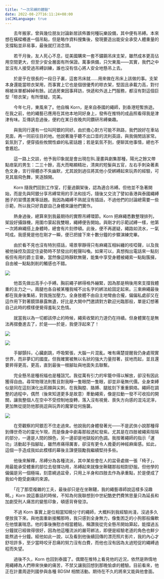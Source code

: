 ```yaml
---
title: "一次吊縛的體驗"
date: 2022-08-27T16:11:24+08:00
isCJKLanguage: true
---
```


　　去年搬家，曾與幾位朋友討論新居該佈置何種玩樂設備，其中便有吊縛。本來想在橫樑樁進一個吊點，但是略作資料搜集後，發現要造出能安全承受人體重量的支撐點並非易事，最後就打消念頭。

　　若干月後，友人死心不息，從美國購來一套不鏽鋼吊床支架，雖然成本更高佔用空間更大，但至少安全層面有所保證。萬事俱備，只欠東風——其實，我們之中並沒有人接受過吊縛訓練，誰也沒有信心將人安全地懸吊上去。

　　於是乎在很長的一段日子裏，這套吊床就……用來做在吊床上該做的事。支架本身還能當晾衣架用，而事實上它也是個很優秀的晾衣架，堅固且承載力高，對付棉被床單都綽綽有餘。試過房東因事拜訪，快遞和外送上門服務，都沒有對這個巨型「晾衣架」有所懷疑。完美。

　　今年七月，東風來了。他自稱 Korn，是來自泰國的繩師，到香港短暫旅遊。在我之前，他的繩藝已應用在其他本地同好身上，發佈在推特的成品照看得我是津津有味。互傳訊息過後，便約在某日夜晚共同鑽研吊縛樂趣。

　　與我同行還有一位叫阿銀的同好。由於擔心對方可能不熟路，我們說好在車站見面，再一同前往目的地。他說著幾乎聽不出口音的流利英語，與我倆閒話家常。氣氛到了，便穿插些攸關性癖的私密話題；若是氣氛不到，便聊其他事情，總也不會尷尬。

　　這一路上交談，他予我印象就是會出現在BL漫畫與劇集那種，陽光之餘又帶點痞氣的男生：二三十餘，高大而略顯精壯，清爽的短髮與五官，左右手刺染著素色文身，言行得體亦不失幽默，尤其說到過往將其他小受綁縛起來玩弄的經驗，可見其眉飛色舞，笑逐顏開。

　　Korn 隨我們回到工作室，打量過鋼架後，認為適合吊縛。但他並不急著開始，而是先與阿銀分享吊縛常用的手法和技巧，隨後又交流了譬如香港與泰國繩縛圈子的習慣差異等話題。我因為繩縛不熟就沒有插話，不過他們的討論總需要一些示範，所以我只好貢獻自己身體來讓他們實作。

　　熱身過後，總算來到我最期待的實際吊縛環節。Korn 把麻繩悉數整理排列，架設好攝錄機，用圍巾蒙起我雙眼，繩縛便告開始。與剛才的示範試縛一樣，他第一次將麻繩搭上身體時，總會有片刻停頓。此後，便不再遲疑，繩路如流水，一氣呵成。我感覺是他在剛才一瞬，便已把接下來十數分鐘的步驟演練完畢。

　　由於看不見也沒有特別搭話，場景寧靜得只有麻繩互相糾纏的吱啞聲，以及我被他操控及固定住姿勢時不禁發出的輕聲叫喚。如果可以，真想掏出電話來一點刻板但有用的爵士音樂，當然像這時靜默無聲，能集中享受身體被繩索一點點簇擁，自由被一點點剝削的觸感也不錯。

![](https://i.imgur.com/aXI1J07.jpg)

　　他首先做出高手小手縛。胸前繩子綁得格外繃緊，因為那是稍後用來支撐我體重的主力之一。兩腿也各自被某種我喊不出名字的綁法給固定起來。三束麻繩最後都在我身後集結，對我施加壓力。全身肢體不由自主地彎曲合攏，偏偏私處卻又在這作用下對著鏡頭暴露無遺，好比是大開中門邀請對方歡迎光臨那般，單是幻想著自己此時的模樣便覺得羞恥又色情。

　　就當我以為一切都該停止的時候，繩索收緊的力道仍在持續。但身體實在是無法再摺疊進去了，於是——於是，我便浮起來了！

![](https://i.imgur.com/77E6oMr.jpg)

![](https://i.imgur.com/6KOZAgs.jpg)

　　手腳顫抖，心臟劇跳，呼吸緊張，大腦一片混亂。唯有痛楚提醒我仍身處現實世界，而非夢幻的國度。但我確實被無以名狀的強大力量拑著，拔地而起，並且還要昇得更高，更高，直到最後一根腳趾與地面失去聯繫。

　　完全懸吊是種祝福也是種詛咒。我從萬有引力的牢籠中得以解放，卻沒有因此獲得自由。尋常物理法則暫且對我睜一隻眼閉一隻眼，卻並非毫無代價。全身束縛似是同在這刻演化出荊棘與尖刺，在我胸膛、胳膊、腿胘刻下重重銅烙。繩師在調整的過程中，偶然（後來知道更多是故意）牽動繩索，像是拉動一發不可收拾的開關，讓我整個人在空中不受控制地旋轉，落入沒有視覺、喪失方向感的混沌泥濘，更加無從提防他那挑逗與玩弄的魔掌從何施襲。

![](https://i.imgur.com/jNczwdK.jpg)

　　在旁觀察的阿銀忍不住走過來。他說我的身體發著光——不是武俠小說那種得到傳世奇功的靈光乍現，而是像身中劇毒那般透紅發紫。尤其是在四肢被繩索阻隔的部分，一邊是人間的顏色，另一邊卻是地獄般的色調。我按著繩師的指示「運功」活動起手指腳趾，雖然疼痛得厲害，卻沒有更令人擔憂的神經麻痺感。如此，這個一手造成我如此模樣的幕後主謀便鼓勵我繼續堅持多些。

　　他後來解釋，吊縛分為各種流派，其中某些會在人的盆骨處做一張「椅子」，用最能承受體重的部位去發揮功用，吊縛起來就像坐鞦韆那般相對舒服。但他學的偏偏是另一個極端，刻意繞過盆骨，只用上半身和四肢去作為承重點，於是便成了我如今飽受劇痛的來源。

　　「花了那麼複雜的工夫，最後卻只是在坐鞦韆，我的繩藝導師說這樣多沒趣啊。」Korn 說這番話的時候，不知為何我聯想到中世紀酷吏們費煞思量只為延長和加劇受刑人痛苦的變態印象，頓感背脊發涼。

　　不過 Korn 事實上是位相當知曉分寸的繩師，大概料到我經驗尚淺，沒過多久便放我下來。與地面重新接觸那時，我只感到全身無力，像隻困乏的小狗那般癱軟在他懷裏喘息。他的事後撫慰亦相當體貼，稱讚我從完全懸吊開始算起，能撐過五分鐘就已經做得很好，因為他這種流派的嚴苛綁法，即便是經驗老道的角色也鮮少能熬過十分鐘。經他如此一說，以及看到他後續回傳的漂亮照片影片，我的內心才舒坦許多，至少當時咬牙忍痛的努力沒有白費，而他也沒有因為太過短促的繩縛過程而失望。

　　過後不久，Korn 也回到泰國了。偶爾在推特上看見他的近況，依然是熱情地用繩縛為人們帶來快樂的痛苦，不禁又讓我回想到那晚愉虐的體驗。目前看來，他正在計畫周遊列國參與各種 BDSM 相關活動。期待在不久的將來又能與他會面。
